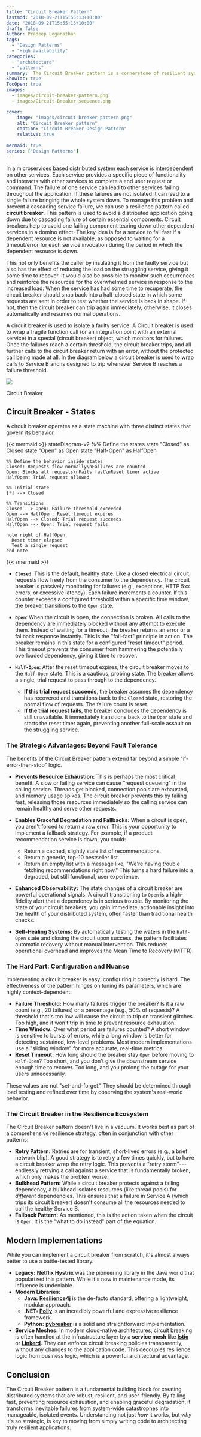 ```yaml
---
title: "Circuit Breaker Pattern"
lastmod: "2018-09-21T15:55:13+10:00"
date: "2018-09-21T15:55:13+10:00"
draft: false
Author: Pradeep Loganathan
tags: 
  - "Design Patterns"
  - "High availability"
categories: 
  - "architecture"
  - "patterns"
summary:  The Circuit Breaker pattern is a cornerstone of resilient systems, preventing a single component's failure from causing a catastrophic system-wide outage. This deep dive explores its mechanics, the strategic benefits beyond simple failure handling, the nuances of configuration, and its crucial role in the modern microservices ecosystem.
ShowToc: true
TocOpen: true
images:
  - images/circuit-breaker-pattern.png
  - images/Circuit-Breaker-sequence.png

cover:
    image: "images/circuit-breaker-pattern.png"
    alt: "Circuit Breaker pattern"
    caption: "Circuit Breaker Design Pattern"
    relative: true
 
mermaid: true
series: ["Design Patterns"]
---
```

In a microservices based distributed system each service is interdependent on other services. Each service provides a specific piece of functionality and interacts with other services to complete a end user request or command. The failure of one service can lead to other services failing throughout the application. If these failures are not isolated it can lead to a single failure bringing the whole system down. To manage this problem and prevent a cascading service failure, we can use a resilience pattern called **circuit breaker**. This pattern is used to avoid a distributed application going down due to cascading failure of certain essential components. Circuit breakers help to avoid one failing component tearing down other dependent services in a domino effect. The key idea is for a service to fail fast if a dependent resource is not available, as opposed to waiting for a timeout/error for each service invocation during the period in which the dependent resource is down.

This not only benefits the caller by insulating it from the faulty service but also has the effect of reducing the load on the struggling service, giving it some time to recover. It would also be possible to monitor such occurrences and reinforce the resources for the overwhelmed service in response to the increased load. When the service has had some time to recuperate, the circuit breaker should snap back into a half-closed state in which some requests are sent in order to test whether the service is back in shape. If not, then the circuit breaker can trip again immediately; otherwise, it closes automatically and resumes normal operations.

A circuit breaker is used to isolate a faulty service. A Circuit breaker is used to wrap a fragile function call (or an integration point with an external service) in a special (circuit breaker) object, which monitors for failures. Once the failures reach a certain threshold, the circuit breaker trips, and all further calls to the circuit breaker return with an error, without the protected call being made at all. In the diagram below a circuit breaker is used to wrap calls to Service B and is designed to trip whenever Service B reaches a failure threshold.

![](images/Circuit-Breaker-sequence.png)

Circuit Breaker

## Circuit Breaker - States

A circuit breaker operates as a state machine with three distinct states that govern its behavior.

{{< mermaid >}}
stateDiagram-v2
    %% Define the states
    state "Closed" as Closed
    state "Open" as Open
    state "Half-Open" as HalfOpen

    %% Define the behavior inside states
    Closed: Requests flow normally\nFailures are counted
    Open: Blocks all requests\nFails fast\nReset timer active
    HalfOpen: Trial request allowed

    %% Initial state
    [*] --> Closed

    %% Transitions
    Closed --> Open: Failure threshold exceeded
    Open --> HalfOpen: Reset timeout expires
    HalfOpen --> Closed: Trial request succeeds
    HalfOpen --> Open: Trial request fails

    note right of HalfOpen
      Reset timer elapsed
      Test a single request
    end note
{{< /mermaid >}}



-   **`Closed`**: This is the default, healthy state. Like a closed electrical circuit, requests flow freely from the consumer to the dependency. The circuit breaker is passively monitoring for failures (e.g., exceptions, HTTP 5xx errors, or excessive latency). Each failure increments a counter. If this counter exceeds a configured threshold within a specific time window, the breaker transitions to the `Open` state.

- **`Open`**: When the circuit is open, the connection is broken. All calls to the dependency are immediately blocked without any attempt to execute them. Instead of waiting for a timeout, the breaker returns an error or a fallback response instantly. This is the "fail-fast" principle in action. The breaker remains in this state for a configured "reset timeout" period. This timeout prevents the consumer from hammering the potentially overloaded dependency, giving it time to recover.

- **`Half-Open`**: After the reset timeout expires, the circuit breaker moves to the `Half-Open` state. This is a cautious, probing state. The breaker allows a single, trial request to pass through to the dependency.

  - **If this trial request succeeds**, the breaker assumes the dependency has recovered and transitions back to the `Closed` state, restoring the normal flow of requests. The failure count is reset.
  - **If the trial request fails**, the breaker concludes the dependency is still unavailable. It immediately transitions back to the `Open` state and starts the reset timer again, preventing another full-scale assault on the struggling service.

### The Strategic Advantages: Beyond Fault Tolerance

The benefits of the Circuit Breaker pattern extend far beyond a simple "if-error-then-stop" logic.

- **Prevents Resource Exhaustion:** This is perhaps the most critical benefit. A slow or failing service can cause "request queueing" in the calling service. Threads get blocked, connection pools are exhausted, and memory usage spikes. The circuit breaker prevents this by failing fast, releasing those resources immediately so the calling service can remain healthy and serve other requests.

- **Enables Graceful Degradation and Fallbacks:** When a circuit is open, you aren't forced to return a raw error. This is your opportunity to implement a fallback strategy. For example, if a product recommendation service is down, you could:

  - Return a cached, slightly stale list of recommendations.
  - Return a generic, top-10 bestseller list.
  - Return an empty list with a message like, "We're having trouble fetching recommendations right now." This turns a hard failure into a degraded, but still functional, user experience.
- **Enhanced Observability:** The state changes of a circuit breaker are powerful operational signals. A circuit transitioning to `Open` is a high-fidelity alert that a dependency is in serious trouble. By monitoring the state of your circuit breakers, you gain immediate, actionable insight into the health of your distributed system, often faster than traditional health checks.

- **Self-Healing Systems:** By automatically testing the waters in the `Half-Open` state and closing the circuit upon success, the pattern facilitates automatic recovery without manual intervention. This reduces operational overhead and improves the Mean Time to Recovery (MTTR).

### The Hard Part: Configuration and Nuance

Implementing a circuit breaker is easy; configuring it correctly is hard. The effectiveness of the pattern hinges on tuning its parameters, which are highly context-dependent:

- **Failure Threshold:** How many failures trigger the breaker? Is it a raw count (e.g., 20 failures) or a percentage (e.g., 50% of requests)? A threshold that's too low will cause the circuit to trip on transient glitches. Too high, and it won't trip in time to prevent resource exhaustion.
- **Time Window:** Over what period are failures counted? A short window is sensitive to bursts of errors, while a long window is better for detecting sustained, low-level problems. Most modern implementations use a "sliding window" for more accurate, real-time metrics.
- **Reset Timeout:** How long should the breaker stay `Open` before moving to `Half-Open`? Too short, and you don't give the downstream service enough time to recover. Too long, and you prolong the outage for your users unnecessarily.

These values are not "set-and-forget." They should be determined through load testing and refined over time by observing the system's real-world behavior.

### The Circuit Breaker in the Resilience Ecosystem

The Circuit Breaker pattern doesn't live in a vacuum. It works best as part of a comprehensive resilience strategy, often in conjunction with other patterns:

-   **Retry Pattern:** Retries are for transient, short-lived errors (e.g., a brief network blip). A good strategy is to retry a few times quickly, but to have a circuit breaker wrap the retry logic. This prevents a "retry storm"---endlessly retrying a call against a service that is fundamentally broken, which only makes the problem worse.
-   **Bulkhead Pattern:** While a circuit breaker protects against a failing dependency, a bulkhead isolates resources (like thread pools) for *different* dependencies. This ensures that a failure in Service A (which trips its circuit breaker) doesn't consume all the resources needed to call the healthy Service B.
-   **Fallback Pattern:** As mentioned, this is the action taken when the circuit is `Open`. It is the "what to do instead" part of the equation.

## Modern Implementations

While you can implement a circuit breaker from scratch, it's almost always better to use a battle-tested library.

- **Legacy:** **Netflix Hystrix** was the pioneering library in the Java world that popularized this pattern. While it's now in maintenance mode, its influence is undeniable.
- **Modern Libraries:**
  - **Java:** [**Resilience4j**](https://resilience4j.readme.io/) is the de-facto standard, offering a lightweight, modular approach.
  - **.NET:** [**Polly**](https://www.google.com/search?q=http://www.thepollyproject.org/) is an incredibly powerful and expressive resilience framework.
  - **Python:** [**pybreaker**](https://www.google.com/search?q=https://pybreaker.readthedocs.io/en/latest/) is a solid and straightforward implementation.
- **Service Meshes:** In modern cloud-native architectures, circuit breaking is often handled at the infrastructure layer by a **service mesh** like [**Istio**](https://istio.io/) or [**Linkerd**](https://linkerd.io/). They can enforce circuit breaking policies transparently, without any changes to the application code. This decouples resilience logic from business logic, which is a powerful architectural advantage.


## Conclusion

The Circuit Breaker pattern is a fundamental building block for creating distributed systems that are robust, resilient, and user-friendly. By failing fast, preventing resource exhaustion, and enabling graceful degradation, it transforms inevitable failures from system-wide catastrophes into manageable, isolated events. Understanding not just *how* it works, but *why* it's so strategic, is key to moving from simply writing code to architecting truly resilient applications.